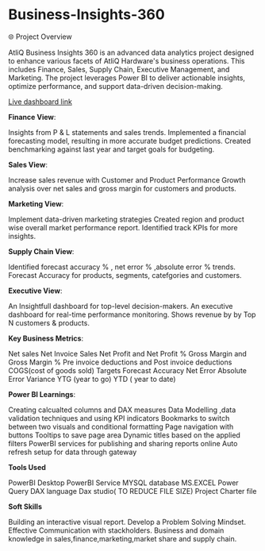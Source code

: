 # Business-Insights-360

🌐 Project Overview


AtliQ Business Insights 360 is an advanced data analytics project designed to enhance various facets of AtliQ Hardware's business operations. This includes Finance, Sales, Supply Chain, Executive Management, and Marketing. The project leverages Power BI to deliver actionable insights, optimize performance, and support data-driven decision-making.


[Live dashboard link](https://lnkd.in/g8SX7_8u)


**Finance View**:

Insights from P & L statements and sales trends.
Implemented a financial forecasting model, resulting in more accurate budget predictions. Created benchmarking against last year and target goals for budgeting.


**Sales View**: 

Increase sales revenue with Customer and Product Performance
Growth analysis over net sales and gross margin for customers and products.

**Marketing View**: 

Implement data-driven marketing strategies
Created region and product wise overall market performance report. Identified track KPIs for more insights.


**Supply Chain View**:

Identified forecast accuracy % , net error % ,absolute error % trends. Forecast Accuracy for products, segments, catefgories and customers.


**Executive View**:

An Insightfull dashboard for top-level decision-makers.
An executive dashboard for real-time performance monitoring. Shows revenue by by Top N customers & products.


**Key Business Metrics**:

Net sales
Net Invoice Sales
Net Profit and Net Profit %
Gross Margin and Gross Margin %
Pre invoice deductions and Post invoice deductions
COGS(cost of goods sold)
Targets
Forecast Accuracy
Net Error
Absolute Error
Variance
YTG (year to go)
YTD ( year to date)

**Power BI Learnings**:

Creating calcualted columns and DAX measures
Data Modelling ,data validation techniques and using KPI indicators
Bookmarks to switch between two visuals and conditional formatting
Page navigation with buttons
Tooltips to save page area
Dynamic titles based on the applied filters
PowerBI services for publishing and sharing reports online
Auto refresh setup for data through gateway


**Tools Used**

PowerBI Desktop
PowerBI Service
MYSQL database
MS.EXCEL
Power Query
DAX language
Dax studio( TO REDUCE FILE SIZE)
Project Charter file


**Soft Skills**

Building an interactive visual report.
Develop a Problem Solving Mindset.
Effective Communication with stackholders.
Business and domain knowledge in sales,finance,marketing,market share and supply chain.
